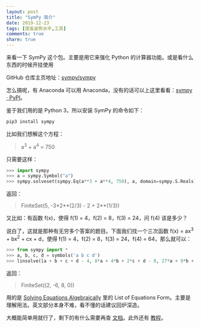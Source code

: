 ```yaml
---
layout: post
title: "SymPy 简介"
date: 2019-12-23
tags: [提高姿势水平,工具]
comments: true
share: true
---
```


来看一下 SymPy 这个包。主要是用它来强化 Python 的计算器功能。或是看什么东西的时候开挂使用

GitHub 仓库主页地址：[sympy/sympy](https://github.com/sympy/sympy)

怎么搞呢，有 Anaconda 可以用 Anaconda，没有的话可以上这里看看：[sympy · PyPI](https://pypi.org/project/sympy/)。

鉴于我们用的是 Python 3，所以安装 SymPy 的命令如下：

```bash
pip3 install sympy
```

比如我们想解这个方程：

> a<sup>3</sup> + a<sup>4</sup> = 750

只需要这样：

```py
>>> import sympy
>>> a = sympy.Symbol("a")
>>> sympy.solveset(sympy.Eq(a**3 + a**4, 750), a, domain=sympy.S.Reals)
```

返回：

> FiniteSet(5, -3\*2\*\*(2/3) - 2 + 2\*\*(1/3))

又比如：有函数 f(x)，使得 f(1) = 4，f(2) = 8，f(3) = 24，问 f(4) 该是多少？

说白了，这就是那种有无穷多个答案的题目。下面我们找一个三次函数 f(x) = ax<sup>3</sup> + bx<sup>2</sup> + cx + d，使得 f(1) = 4，f(2) = 8，f(3) = 24，f(4) = 64，那么就可以：

```py
>>> from sympy import *
>>> a, b, c, d = symbols('a b c d')
>>> linsolve([a + b + c + d - 4, 8*a + 4*b + 2*c + d - 8, 27*a + 9*b + 3*c + d - 24, 64*a + 16*b + 4*c + d - 64], (a, b, c, d))
```

返回：

> FiniteSet((2, -6, 8, 0))

用的是 [Solving Equations Algebraically](https://docs.sympy.org/latest/tutorial/solvers.html#solving-equations-algebraically) 里的 List of Equations Form。主要是理解用法。英文部分本身不难，看不懂的话建议回炉深造。

大概能简单用就行了，剩下的有什么需要再查 [文档](https://docs.sympy.org/latest/index.html)。此外还有 [教程](https://docs.sympy.org/latest/tutorial/index.html)。